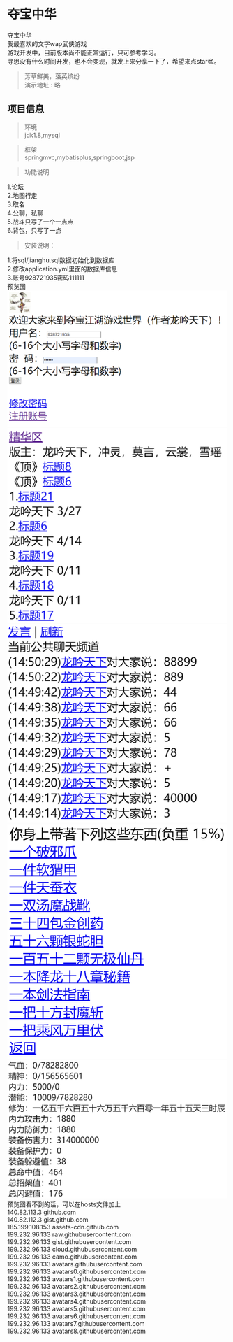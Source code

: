 # 夺宝中华

夺宝中华  
我最喜欢的文字wap武侠游戏  
游戏开发中，目前版本尚不能正常运行，只可参考学习。  
寻思没有什么时间开发，也不会变现，就发上来分享一下了，希望来点star😍。

>芳草鲜美，落英缤纷  
演示地址 : 略

## 项目信息  
>环境  
jdk1.8,mysql  

>框架  
springmvc,mybatisplus,springboot,jsp

>功能说明

1.论坛  
2.地图行走  
3.取名  
4.公聊，私聊  
5.战斗只写了一个一点点  
6.背包，只写了一点  

>安装说明：  

1.将sql/jianghu.sql数据初始化到数据库  
2.修改application.yml里面的数据库信息  
3.账号928721935密码111111  
预览图  
![img](https://github.com/928721935/previewPic/blob/master/pic/pic1.png)  
![img](https://github.com/928721935/previewPic/blob/master/pic/pic2.png)  
![img](https://github.com/928721935/previewPic/blob/master/pic/pic3.png)  
![img](https://github.com/928721935/previewPic/blob/master/pic/pic4.png)  
![img](https://github.com/928721935/previewPic/blob/master/pic/pic5.png)  
预览图看不到的话，可以在hosts文件加上  
140.82.113.3      github.com  
140.82.112.3      gist.github.com  
185.199.108.153   assets-cdn.github.com  
199.232.96.133    raw.githubusercontent.com  
199.232.96.133    gist.githubusercontent.com  
199.232.96.133    cloud.githubusercontent.com  
199.232.96.133    camo.githubusercontent.com  
199.232.96.133    avatars.githubusercontent.com  
199.232.96.133    avatars0.githubusercontent.com  
199.232.96.133    avatars1.githubusercontent.com  
199.232.96.133    avatars2.githubusercontent.com  
199.232.96.133    avatars3.githubusercontent.com  
199.232.96.133    avatars4.githubusercontent.com  
199.232.96.133    avatars5.githubusercontent.com  
199.232.96.133    avatars6.githubusercontent.com  
199.232.96.133    avatars7.githubusercontent.com  
199.232.96.133    avatars8.githubusercontent.com  

